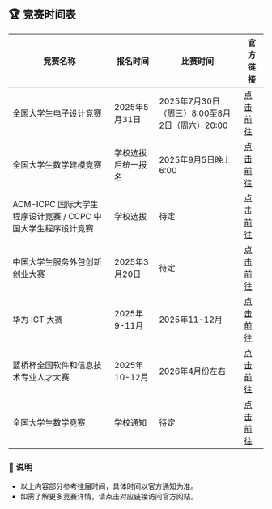 ## 🏆 竞赛时间表

| 竞赛名称 | 报名时间 | 比赛时间 | 官方链接 |
| --- | --- | --- | --- |
| 全国大学生电子设计竞赛 | 2025年5月31日 | 2025年7月30日（周三）8:00至8月2日（周六）20:00 | [点击前往](https://www.nuedc.com.cn/) |
| 全国大学生数学建模竞赛 | 学校选拔后统一报名 | 2025年9月5日晚上6:00 | [点击前往](https://www.mcm.edu.cn/) |
| ACM-ICPC 国际大学生程序设计竞赛 / CCPC 中国大学生程序设计竞赛 | 学校选拔 | 待定 | [点击前往](https://www.guet.edu.cn/utsc/2024/0425/c5309a122110/page.htm) |
| 中国大学生服务外包创新创业大赛 | 2025年3月20日 | 待定 | [点击前往](http://www.fwwb.org.cn/) |
| 华为 ICT 大赛 | 2025年9-11月 | 2025年11-12月 | [点击前往](https://e.huawei.com/cn/talent/#/ict-academy/ict-competition/regional-competition?zoneCode=027425&zoneId=98269624&compId=85131998&divisionName=%E4%B8%AD%E5%9B%BD&type=C001&isCollectGender=N&enrollmentDeadline=undefined&compTotalApplicantCount=132685) |
| 蓝桥杯全国软件和信息技术专业人才大赛 | 2025年10-12月 | 2026年4月份左右 | [点击前往](https://dasai.lanqiao.cn/) |
| 全国大学生数学竞赛 | 学校通知 | 待定 | [点击前往](http://www.cmathc.cn/) |

### 📝 说明
- 以上内容部分参考往届时间，具体时间以官方通知为准。
- 如需了解更多竞赛详情，请点击对应链接访问官方网站。
